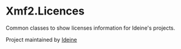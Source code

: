 # Xmf2.Licences

Common classes to show licenses information for Ideine's projects.

Project maintained by [Ideine](https://ideine.fr)